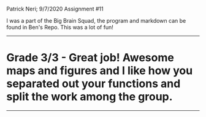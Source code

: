 Patrick Neri; 9/7/2020 Assignment #11

I was a part of the Big Brain Squad, the program and markdown can be found in Ben's Repo.
This was a lot of fun!

___
##
# Grade 3/3 - Great job! Awesome maps and figures and I like how you separated out your functions and split the work among the group.
___
